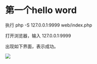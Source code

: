 # 第一个hello word



执行 php -S 127.0.0.1:9999 web/index.php

打开浏览器，输入 127.0.0.1:9999

出现如下界面，表示成功。

![](blob:https://www.gitbook.com/f59dcd51-bb0a-4e04-88d6-f709d4ba2ad8)



